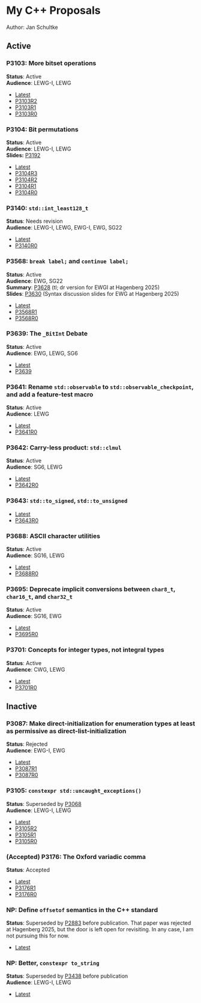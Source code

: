 # My C++ Proposals

Author: Jan Schultke

## Active

### P3103: More bitset operations

**Status**: Active<br>
**Audience**: LEWG-I, LEWG

- [Latest](more-bitset-operations.html)
- [P3103R2](more-bitset-operations-p3103r2.html)
- [P3103R1](more-bitset-operations-p3103r1.html)
- [P3103R0](more-bitset-operations-p3103r0.html)

### P3104: Bit permutations

**Status**: Active<br>
**Audience**: LEWG-I, LEWG<br>
**Slides:** [P3192](../slides/p3104-slides.pdf)

- [Latest](bit-permutations.html)
- [P3104R3](bit-permutations-p3104r3.html)
- [P3104R2](bit-permutations-p3104r2.html)
- [P3104R1](bit-permutations-p3104r1.html)
- [P3104R0](bit-permutations-p3104r0.html)

### P3140: `std::int_least128_t`

**Status**: Needs revision<br>
**Audience**: LEWG-I, LEWG, EWG-I, EWG, SG22

- [Latest](int-least128.html)
- [P3140R0](int-least128-p3140r0.html)

### P3568: `break label;` and `continue label;`

**Status**: Active<br>
**Audience**: EWG, SG22<br>
**Summary**: [P3628](break-continue-label-tldr.html) (tl; dr version for EWGI at Hagenberg 2025)<br>
**Slides**: [P3630](../slides/p3568-slides.pdf) (Syntax discussion slides for EWG at Hagenberg 2025)

- [Latest](break-continue-label.html)
- [P3568R1](break-continue-label-p3568r1.html)
- [P3568R0](break-continue-label-p3568r0.html)

### P3639: The `_BitInt` Debate

**Status**: Active<br>
**Audience**: EWG, LEWG, SG6

- [Latest](bitint-debate.html)
- [P3639](bitint-debate-p3639r0.html)

### P3641: Rename `std::observable` to `std::observable_checkpoint`, and add a feature-test macro

**Status**: Active<br>
**Audience**: LEWG

- [Latest](observable-checkpoint.html)
- [P3641R0](observable-checkpoint-p3641r0.html)

### P3642: Carry-less product: `std::clmul`

**Status**: Active<br>
**Audience**: SG6, LEWG

- [Latest](clmul.html)
- [P3642R0](clmul-p3642r0.html)

### P3643: `std::to_signed`, `std::to_unsigned`

- [Latest](to-signed-unsigned.html)
- [P3643R0](to-signed-unsigned.html)

### P3688: ASCII character utilities

**Status**: Active<br>
**Audience**: SG16, LEWG

- [Latest](ascii.html)
- [P3688R0](ascii-p3688r0.html)

### P3695: Deprecate implicit conversions between `char8_t`, `char16_t`, and `char32_t`

**Status**: Active<br>
**Audience**: SG16, EWG

- [Latest](deprecate-unicode-conversion.html)
- [P3695R0](deprecate-unicode-conversion-p3695r0.html)

### P3701: Concepts for integer types, not integral types

**Status**: Active<br>
**Audience**: CWG, LEWG

- [Latest](signed-or-unsigned.html)
- [P3701R0](signed-or-unsigned-p3701r0.html)

## Inactive

### P3087: Make direct-initialization for enumeration types at least as permissive as direct-list-initialization

**Status**: Rejected<br>
**Audience**: EWG-I, EWG

- [Latest](enum-direct-init.html)
- [P3087R1](enum-direct-init-p3087r1.html)
- [P3087R0](enum-direct-init-p3087r0.html)

### P3105: `constexpr std::uncaught_exceptions()`

**Status**: Superseded by [P3068](https://wg21.link/p3068/github)<br>
**Audience**: LEWG-I, LEWG

- [Latest](constexpr-uncaught-exceptions.html)
- [P3105R2](constexpr-uncaught-exceptions-p3105r2.html)
- [P3105R1](constexpr-uncaught-exceptions-p3105r1.html)
- [P3105R0](constexpr-uncaught-exceptions-p3105r0.html)

### (Accepted) P3176: The Oxford variadic comma

**Status**: Accepted

- [Latest](oxford-variadic-comma.html)
- [P3176R1](oxford-variadic-comma-p3176r1.html)
- [P3176R0](oxford-variadic-comma-p3176r0.html)

### NP: Define `offsetof` semantics in the C++ standard

**Status**:
Superseded by [P2883](wg21.link/p2883/github) before publication.
That paper was rejected at Hagenberg 2025, but the door is left open for revisiting.
In any case, I am not pursuing this for now.

- [Latest](offsetof.html)

### NP: Better, `constexpr to_string`

**Status**:
Superseded by [P3438](https://wg21.link/p3438/github)
before publication<br>
**Audience**: LEWG-I, LEWG

- [Latest](constexpr-to-string.html)
